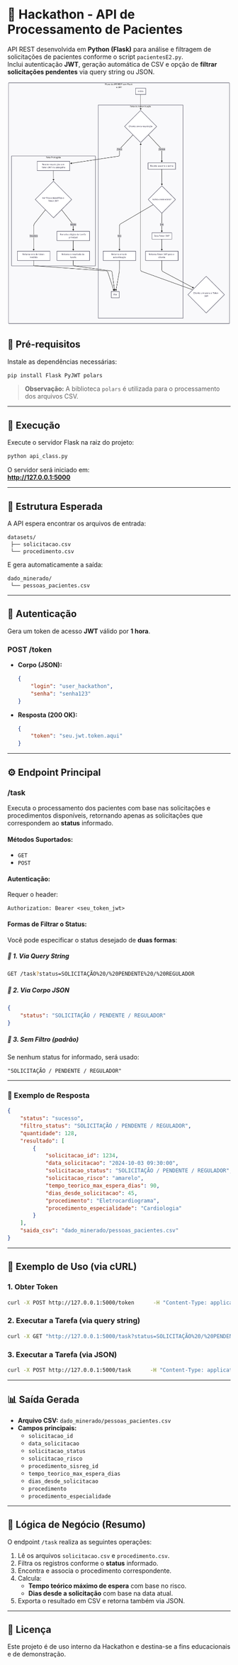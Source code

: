 # 🏥 Hackathon - API de Processamento de Pacientes

API REST desenvolvida em **Python (Flask)** para análise e filtragem de solicitações de pacientes conforme o script `pacientesE2.py`.  
Inclui autenticação **JWT**, geração automática de CSV e opção de **filtrar solicitações pendentes** via query string ou JSON.

![Fluxograma_API_Hackathon](Fluxograma_API_Hackathon-2025-10-12-144504.png "Fluxograma API Hackathon")

## 🧩 Pré-requisitos

Instale as dependências necessárias:

```bash
pip install Flask PyJWT polars
```

> **Observação:** A biblioteca `polars` é utilizada para o processamento dos arquivos CSV.

---

## 🚀 Execução

Execute o servidor Flask na raiz do projeto:

```bash
python api_class.py
```

O servidor será iniciado em:  
**http://127.0.0.1:5000**

---

## 📂 Estrutura Esperada

A API espera encontrar os arquivos de entrada:

```
datasets/
 ├── solicitacao.csv
 └── procedimento.csv
```

E gera automaticamente a saída:

```
dado_minerado/
 └── pessoas_pacientes.csv
```

---

## 🔐 Autenticação

Gera um token de acesso **JWT** válido por **1 hora**.

### **POST /token**

- **Corpo (JSON):**
  ```json
  {
      "login": "user_hackathon",
      "senha": "senha123"
  }
  ```
- **Resposta (200 OK):**
  ```json
  {
      "token": "seu.jwt.token.aqui"
  }
  ```

---

## ⚙️ Endpoint Principal

### **/task**

Executa o processamento dos pacientes com base nas solicitações e procedimentos disponíveis, retornando apenas as solicitações que correspondem ao **status** informado.

#### **Métodos Suportados:**
- `GET`
- `POST`

#### **Autenticação:**
Requer o header:
```
Authorization: Bearer <seu_token_jwt>
```

#### **Formas de Filtrar o Status:**

Você pode especificar o status desejado de **duas formas**:

##### 🔹 1. Via Query String

```bash
GET /task?status=SOLICITAÇÃO%20/%20PENDENTE%20/%20REGULADOR
```

##### 🔹 2. Via Corpo JSON

```json
{
    "status": "SOLICITAÇÃO / PENDENTE / REGULADOR"
}
```

##### 🔹 3. Sem Filtro (padrão)

Se nenhum status for informado, será usado:
```
"SOLICITAÇÃO / PENDENTE / REGULADOR"
```

---

### 🧾 Exemplo de Resposta

```json
{
    "status": "sucesso",
    "filtro_status": "SOLICITAÇÃO / PENDENTE / REGULADOR",
    "quantidade": 128,
    "resultado": [
        {
            "solicitacao_id": 1234,
            "data_solicitacao": "2024-10-03 09:30:00",
            "solicitacao_status": "SOLICITAÇÃO / PENDENTE / REGULADOR",
            "solicitacao_risco": "amarelo",
            "tempo_teorico_max_espera_dias": 90,
            "dias_desde_solicitacao": 45,
            "procedimento": "Eletrocardiograma",
            "procedimento_especialidade": "Cardiologia"
        }
    ],
    "saida_csv": "dado_minerado/pessoas_pacientes.csv"
}
```

---

## 🧪 Exemplo de Uso (via cURL)

### 1. Obter Token

```bash
curl -X POST http://127.0.0.1:5000/token      -H "Content-Type: application/json"      -d '{"login": "user_hackathon", "senha": "senha123"}'
```

### 2. Executar a Tarefa (via query string)

```bash
curl -X GET "http://127.0.0.1:5000/task?status=SOLICITAÇÃO%20/%20PENDENTE%20/%20REGULADOR"      -H "Authorization: Bearer seu.jwt.token.aqui"
```

### 3. Executar a Tarefa (via JSON)

```bash
curl -X POST http://127.0.0.1:5000/task      -H "Content-Type: application/json"      -H "Authorization: Bearer seu.jwt.token.aqui"      -d '{"status": "SOLICITAÇÃO / PENDENTE / REGULADOR"}'
```

---

## 📊 Saída Gerada

- **Arquivo CSV:** `dado_minerado/pessoas_pacientes.csv`
- **Campos principais:**
  - `solicitacao_id`
  - `data_solicitacao`
  - `solicitacao_status`
  - `solicitacao_risco`
  - `procedimento_sisreg_id`
  - `tempo_teorico_max_espera_dias`
  - `dias_desde_solicitacao`
  - `procedimento`
  - `procedimento_especialidade`

---

## 🧠 Lógica de Negócio (Resumo)

O endpoint `/task` realiza as seguintes operações:

1. Lê os arquivos `solicitacao.csv` e `procedimento.csv`.  
2. Filtra os registros conforme o **status** informado.  
3. Encontra e associa o procedimento correspondente.  
4. Calcula:
   - **Tempo teórico máximo de espera** com base no risco.  
   - **Dias desde a solicitação** com base na data atual.  
5. Exporta o resultado em CSV e retorna também via JSON.

---

## 🧾 Licença

Este projeto é de uso interno da Hackathon e destina-se a fins educacionais e de demonstração.
